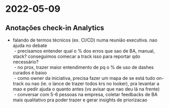 # 2022-05-09
## Anotações check-in Analytics
- falando de termos técnicos (ex. CI/CD) numa reunião executiva. nao ajuda no debate  
 - precisamos entender qual o % dos erros que sao de BA, manual, stack? conseguimos comecar a track isso para reportar qdo necessário?  
 - no prox, trazer maior entendimento de pq o % de uso de dashes curados é baixo  
 - como owner da iniciativa, precisa fazer um mapa de se está tudo on-track ou nao (ie. o lance de trazer todos krs no looker), pra levantar a mao e pedir ajuda o quanto antes (vs avisar que nao deu lá na frente)  
 - conversar com 5-6 pessoas na empresa, coletar feedbacks de BA mais qualitativo pra poder trazer e gerar insights de priorizacao